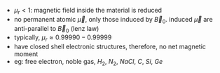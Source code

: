 - $\mu_{r}<1:$ magnetic field inside the material is reduced
- no permanent atomic $\vec\mu$, only those induced by $\vec B_{0}$. induced $\vec\mu$ are anti-parallel to $\vec B_{0}$ (lenz law)
- typically, $\mu_{r}\approx 0.99990-0.99999$
- have closed shell electronic structures, therefore, no net magnetic moment
- eg: free electron, noble gas, $H_{2}$, $N_{2}$, $NaCl$, $C$, $Si$, $Ge$
